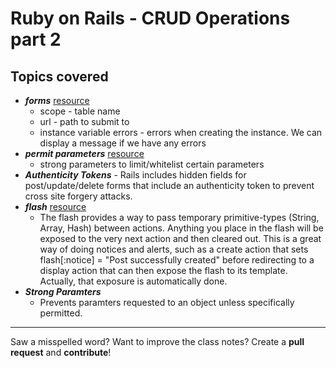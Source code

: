 # Ruby on Rails - CRUD Operations part 2

## Topics covered
  - **<em>forms</em>** [resource](https://guides.rubyonrails.org/form_helpers.html)
    - scope - table name
    - url - path to submit to
    - instance variable errors - errors when creating the instance. We can display a message if we have any errors
  - **<em>permit parameters</em>** [resource](https://apidock.com/rails/ActionController/Parameters/permit)
    - strong parameters to limit/whitelist certain parameters
  - **<em>Authenticity Tokens</em>** - Rails includes hidden fields for post/update/delete forms that include an authenticity token to prevent cross site forgery attacks.
  - **<em>flash</em>** [resource](https://api.rubyonrails.org/classes/ActionDispatch/Flash.html)
    - The flash provides a way to pass temporary primitive-types (String, Array, Hash) between actions. Anything you place in the flash will be exposed to the very next action and then cleared out. This is a great way of doing notices and alerts, such as a create action that sets flash[:notice] = "Post successfully created" before redirecting to a display action that can then expose the flash to its template. Actually, that exposure is automatically done.
  - **<em>Strong Paramters</em>**
    - Prevents paramters requested to an object unless specifically permitted.

---
Saw a misspelled word? Want to improve the class notes? Create a **pull request** and **contribute**! 
